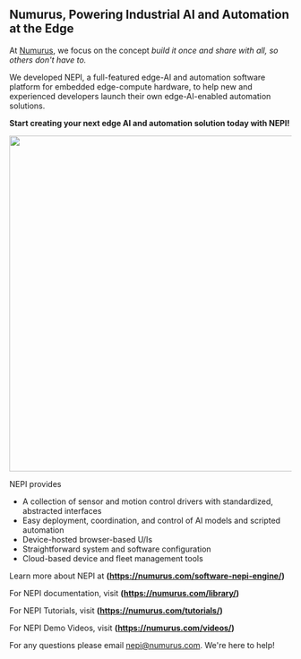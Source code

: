 ## Numurus, Powering Industrial AI and Automation at the Edge

At [Numurus](https://www.numurus.com), we focus on the concept _build it once and share with all, so others don't have to._ 

We developed NEPI, a full-featured edge-AI and automation software platform for embedded edge-compute hardware, to help new and experienced developers launch their own edge-AI-enabled automation solutions.

**Start creating your next edge AI and automation solution today with NEPI!**

<img src="https://numurus.com/wp-content/uploads/NEPI-Hand-Icons-2000x1330-1.png" width="600px">

NEPI provides
- A collection of sensor and motion control drivers with standardized, abstracted interfaces
- Easy deployment, coordination, and control of AI models and scripted automation
- Device-hosted browser-based U/Is
- Straightforward system and software configuration
- Cloud-based device and fleet management tools

Learn more about NEPI at **(https://numurus.com/software-nepi-engine/)**

For NEPI documentation, visit **(https://numurus.com/library/)**

For NEPI Tutorials, visit **(https://numurus.com/tutorials/)**

For NEPI Demo Videos, visit **(https://numurus.com/videos/)**

For any questions please email [nepi@numurus.com](mailto:nepi@numurus.com). We're here to help!
